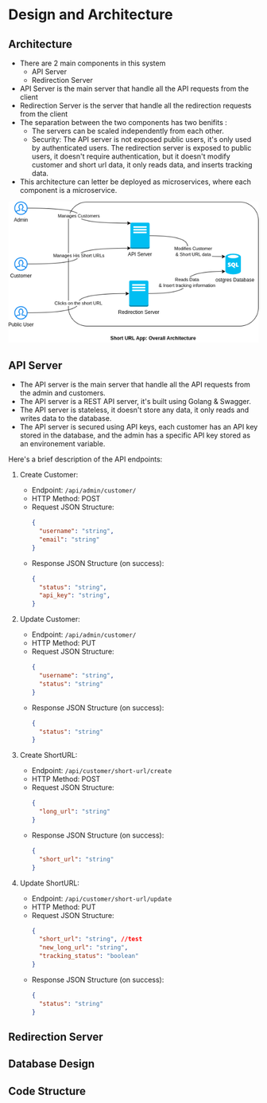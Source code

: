 # Design and Architecture

## Architecture 
- There are 2 main components in this system
    - API Server
    - Redirection Server
- API Server is the main server that handle all the API requests from the client
- Redirection Server is the server that handle all the redirection requests from the client
- The separation between the two components has two benifits : 
    - The servers can be scaled independently from each other.
    - Security: The API server is not exposed public users, it's only used by authenticated users. The redirection server is exposed to public users, it doesn't require authentication, but it doesn't modify customer and short url data, it only reads data, and inserts tracking data.
- This architecture can letter be deployed as microservices, where each component is a microservice.

<p align="center"><img src="images/ArchitectureDiagrams.drawio.png"/></p>

## API Server
- The API server is the main server that handle all the API requests from the admin and customers.
- The API server is a REST API server, it's built using Golang & Swagger.
- The API server is stateless, it doesn't store any data, it only reads and writes data to the database.
- The API server is secured using API keys, each customer has an API key stored in the database, and the admin has a specific API key stored as an environement variable.

Here's a brief description of the API endpoints:
1. Create Customer:
   - Endpoint: `/api/admin/customer/`
   - HTTP Method: POST
   - Request JSON Structure:
     ```json
     {
       "username": "string",
       "email": "string"
     }
     ```
   - Response JSON Structure (on success):
     ```json
     {
       "status": "string",
       "api_key": "string",
     }
     ```

2. Update Customer:
   - Endpoint: `/api/admin/customer/`
   - HTTP Method: PUT
   - Request JSON Structure:
     ```json
     {
       "username": "string",
       "status": "string"
     }
     ```
   - Response JSON Structure (on success):
     ```json
     {
       "status": "string"
     }
     ```

3. Create ShortURL:
   - Endpoint: `/api/customer/short-url/create`
   - HTTP Method: POST
   - Request JSON Structure:
     ```json
     {
       "long_url": "string"
     }
     ```
   - Response JSON Structure (on success):
     ```json
     {
       "short_url": "string"
     }
     ```

4. Update ShortURL:
   - Endpoint: `/api/customer/short-url/update`
   - HTTP Method: PUT
   - Request JSON Structure:
     ```json
     {
       "short_url": "string", //test
       "new_long_url": "string",
       "tracking_status": "boolean"
     }
     ```
   - Response JSON Structure (on success):
     ```json
     {
       "status": "string"
     }
     ```

## Redirection Server

## Database Design

## Code Structure
